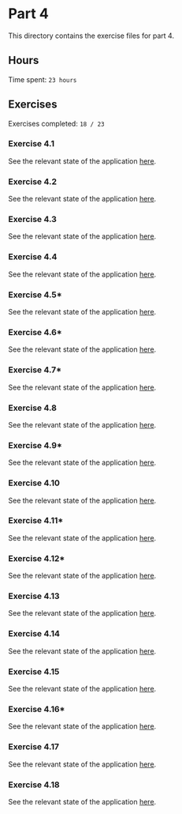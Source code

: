 # Part 4

This directory contains the exercise files for part 4.

## Hours

Time spent: `23 hours`

## Exercises

Exercises completed: `18 / 23`

### Exercise 4.1

See the relevant state of the application [here](https://github.com/rikurauhala/fullstack/tree/1dee37d57b95e84c38119c2d43c21c60e3fd97c7/exercises/part04/blog-list).

### Exercise 4.2

See the relevant state of the application [here](https://github.com/rikurauhala/fullstack/tree/049c7dd1c2c7e5a869f1bbc8d90d5930ad929a80/exercises/part04/blog-list).

### Exercise 4.3

See the relevant state of the application [here](https://github.com/rikurauhala/fullstack/commit/7931f643a551c19ff4cc55a6c9b02b49f2e755ad).

### Exercise 4.4

See the relevant state of the application [here](https://github.com/rikurauhala/fullstack/tree/568ef493eae59642d6118d4da78bf6fc45feb020/exercises/part04/blog-list).

### Exercise 4.5*

See the relevant state of the application [here](https://github.com/rikurauhala/fullstack/tree/8ea45995c389f1bff7075ae55a0f790039bf7743/exercises/part04/blog-list).

### Exercise 4.6*

See the relevant state of the application [here](https://github.com/rikurauhala/fullstack/tree/1c7b5b28e345de573ce49e03756a1c29cb5b8b92/exercises/part04/blog-list).

### Exercise 4.7*

See the relevant state of the application [here](https://github.com/rikurauhala/fullstack/tree/5b1a8955c6452015f71f3fb234ec0294d629a743/exercises/part04/blog-list).

### Exercise 4.8

See the relevant state of the application [here](https://github.com/rikurauhala/fullstack/tree/222a9ab525177b947aed0c992135cff587b6cc28/exercises/part04/blog-list).

### Exercise 4.9*

See the relevant state of the application [here](https://github.com/rikurauhala/fullstack/tree/4e33511b0eca15a82fb95590b52a290ad393e417/exercises/part04/blog-list).

### Exercise 4.10

See the relevant state of the application [here](https://github.com/rikurauhala/fullstack/tree/fc0a6ab2ced340ab5bf99b834affc8bda1fb0542/exercises/part04/blog-list).

### Exercise 4.11*

See the relevant state of the application [here](https://github.com/rikurauhala/fullstack/tree/3aaf70a56dba526f81bf9a60b1bb0774b5bff243/exercises/part04/blog-list).

### Exercise 4.12*

See the relevant state of the application [here](https://github.com/rikurauhala/fullstack/tree/00fe1fdcb24c83f3df799f6be357c50239ef59ba/exercises/part04/blog-list).

### Exercise 4.13

See the relevant state of the application [here](https://github.com/rikurauhala/fullstack/tree/376eaa043e18cdf5365c36f7ebfca7bb6d91eb1d/exercises/part04/blog-list).

### Exercise 4.14

See the relevant state of the application [here](https://github.com/rikurauhala/fullstack/tree/e6f3c52e8f7f1b4f0ac2e3c2ed200882dbf3c640/exercises/part04/blog-list).

### Exercise 4.15

See the relevant state of the application [here](https://github.com/rikurauhala/fullstack/tree/1e76d6fbe8cdbcdab3859d67439487ef9affb722/exercises/part04/blog-list).

### Exercise 4.16*

See the relevant state of the application [here](https://github.com/rikurauhala/fullstack/tree/b7ebd706aa3286d021e3a33e4c1310d9f64dd56a/exercises/part04/blog-list).

### Exercise 4.17

See the relevant state of the application [here](https://github.com/rikurauhala/fullstack/tree/ba38e6cf0bd83c6fb42bd50ac03bdfa86f1447af/exercises/part04/blog-list).

### Exercise 4.18

See the relevant state of the application [here](https://github.com/rikurauhala/fullstack/tree/8bbaed64ff393b1bcde1be8ccc2b46437ac33aea/exercises/part04/blog-list).
